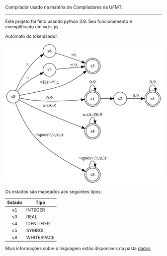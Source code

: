Compilador usado na matéria de Compiladores na UFMT.

---

Este projeto foi feito usando python 3.9. Seu funcionamento é exemplificado em `main.py`.  

Autômato do tokenizador:

![tokenizador](/dados/tokenizer.png)

Os estados são mapeados aos seguintes tipos:

| Estado | Tipo       |
|:------:|------------|
| s1     | INTEGER    |
| s3     | REAL       |
| s4     | IDENTIFIER |
| s5     | SYMBOL     |
| s8     | WHITESPACE |

Mais informações sobre a linguagem estão disponíveis na pasta [dados](/dados)
